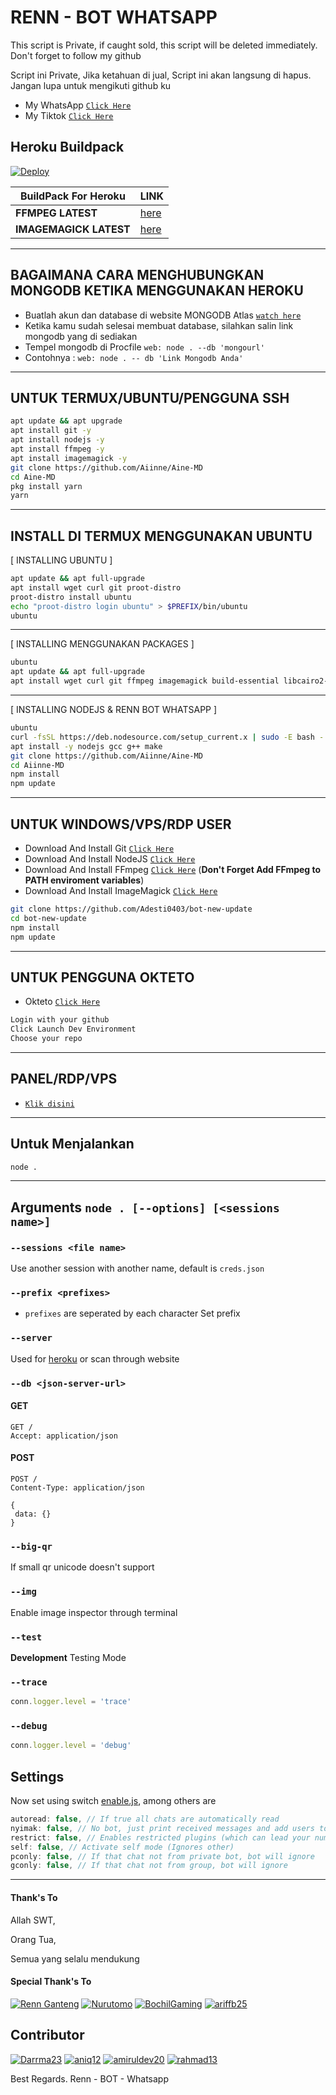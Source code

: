 # RENN - BOT WHATSAPP

This script is Private, if caught sold, this script will be deleted immediately.
Don't forget to follow my github

Script ini Private, Jika ketahuan di jual, Script ini akan langsung di hapus.
Jangan lupa untuk mengikuti github ku
* My WhatsApp [`Click Here`](https://wa.me/6281649357107?text=Assalamualaikum)
* My Tiktok [`Click Here`](https://www.tiktok.com/@renz_story04?_t=8nq6xFdCqsj&_r=1)

## Heroku Buildpack
[![Deploy](https://www.herokucdn.com/deploy/button.svg)](https://heroku.com/deploy?template=https://github.com/Adesti0403/bot-new-update)

| BuildPack For Heroku | LINK |
|--------|--------|
| **FFMPEG LATEST** |[here](https://github.com/jonathanong/heroku-buildpack-ffmpeg-latest) |
| **IMAGEMAGICK LATEST** | [here](https://github.com/DuckyTeam/heroku-buildpack-imagemagick) |

---------

## BAGAIMANA CARA MENGHUBUNGKAN MONGODB KETIKA MENGGUNAKAN HEROKU

* Buatlah akun dan database di website MONGODB Atlas [`watch here`](https://youtu.be/rPqRyYJmx2g)
* Ketika kamu sudah selesai membuat database, silahkan salin link mongodb yang di sediakan
* Tempel mongodb di Procfile `web: node . --db 'mongourl'`
* Contohnya : `web: node . -- db 'Link Mongodb Anda'`

---------

## UNTUK TERMUX/UBUNTU/PENGGUNA SSH

```bash
apt update && apt upgrade
apt install git -y
apt install nodejs -y
apt install ffmpeg -y
apt install imagemagick -y
git clone https://github.com/Aiinne/Aine-MD
cd Aine-MD
pkg install yarn
yarn

```
---------

## INSTALL DI TERMUX MENGGUNAKAN UBUNTU

[ INSTALLING UBUNTU ]

```bash
apt update && apt full-upgrade
apt install wget curl git proot-distro
proot-distro install ubuntu
echo "proot-distro login ubuntu" > $PREFIX/bin/ubuntu
ubuntu
```
---------

[ INSTALLING MENGGUNAKAN PACKAGES ]

```bash
ubuntu
apt update && apt full-upgrade
apt install wget curl git ffmpeg imagemagick build-essential libcairo2-dev libpango1.0-dev libjpeg-dev libgif-dev librsvg2-dev dbus-x11 ffmpeg2theora ffmpegfs ffmpegthumbnailer ffmpegthumbnailer-dbg ffmpegthumbs libavcodec-dev libavcodec-extra libavcodec-extra58 libavdevice-dev libavdevice58 libavfilter-dev libavfilter-extra libavfilter-extra7 libavformat-dev libavformat58 libavifile-0.7-bin libavifile-0.7-common libavifile-0.7c2 libavresample-dev libavresample4 libavutil-dev libavutil56 libpostproc-dev libpostproc55 graphicsmagick graphicsmagick-dbg graphicsmagick-imagemagick-compat graphicsmagick-libmagick-dev-compat groff imagemagick-6.q16hdri imagemagick-common libchart-gnuplot-perl libgraphics-magick-perl libgraphicsmagick++-q16-12 libgraphicsmagick++1-dev
```

---------

[ INSTALLING NODEJS & RENN BOT WHATSAPP ]

```bash
ubuntu
curl -fsSL https://deb.nodesource.com/setup_current.x | sudo -E bash -
apt install -y nodejs gcc g++ make
git clone https://github.com/Aiinne/Aine-MD
cd Aiinne-MD
npm install
npm update
```

---------

## UNTUK WINDOWS/VPS/RDP USER

* Download And Install Git [`Click Here`](https://git-scm.com/downloads)
* Download And Install NodeJS [`Click Here`](https://nodejs.org/en/download)
* Download And Install FFmpeg [`Click Here`](https://ffmpeg.org/download.html) (**Don't Forget Add FFmpeg to PATH enviroment variables**)
* Download And Install ImageMagick [`Click Here`](https://imagemagick.org/script/download.php)

```bash
git clone https://github.com/Adesti0403/bot-new-update
cd bot-new-update
npm install
npm update
```

---------

## UNTUK PENGGUNA OKTETO

* Okteto [`Click Here`](https://okteto.com)

```bash
Login with your github
Click Launch Dev Environment
Choose your repo
```


---------

## PANEL/RDP/VPS

*  [`Klik disini`](https://pylexnodes.net/)


---------

## Untuk Menjalankan

```bash
node .
```

---------

## Arguments `node . [--options] [<sessions name>]`

### `--sessions <file name>`

Use another session with another name, default is ```creds.json```

### `--prefix <prefixes>`

* `prefixes` are seperated by each character
Set prefix

### `--server`

Used for [heroku](https://heroku.com/) or scan through website

### `--db <json-server-url>`

#### GET

```http
GET /
Accept: application/json
```

#### POST

```http
POST /
Content-Type: application/json

{
 data: {}
}
```

### `--big-qr`

If small qr unicode doesn't support

### `--img`

Enable image inspector through terminal

### `--test`

**Development** Testing Mode

### `--trace`

```js
conn.logger.level = 'trace'
```

### `--debug`

```js
conn.logger.level = 'debug'
```

## Settings

Now set using switch [enable.js](https://github.com/Aiinne/Aine-MD/blob/master/plugins/enable.js), among others are

```js
autoread: false, // If true all chats are automatically read
nyimak: false, // No bot, just print received messages and add users to database
restrict: false, // Enables restricted plugins (which can lead your number to be banned if used too often)
self: false, // Activate self mode (Ignores other)
pconly: false, // If that chat not from private bot, bot will ignore
gconly: false, // If that chat not from group, bot will ignore
```

---------

#### Thank's To

Allah SWT,

Orang Tua,

Semua yang selalu mendukung

#### Special Thank's To
[![Renn Ganteng](https://github.com/Adesti0403.png?size=100)](https://github.com/Adesti0403)
[![Nurutomo](https://github.com/Nurutomo.png?size=100)](https://github.com/Nurutomo)
[![BochilGaming](https://github.com/BochilGaming.png?size=100)](https://github.com/BochilGaming)
[![ariffb25](https://github.com/ariffb25.png?size=100)](https://github.com/ariffb25)


## Contributor

[![Darrma23](https://github.com/Darrma23.png?size=100)](https://github.com/Darrma23)
[![aniq12](https://github.com/aniq12.png?size=100)](https://github.com/aniq12)
[![amiruldev20](https://github.com/amiruldev20.png?size=100)](https://github.com/amiruldev20)
[![rahmad13](https://github.com/rahmad13.png?size=100)](https://github.com/rahmad13)


Best Regards. Renn - BOT - Whatsapp


